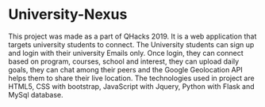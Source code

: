 # University-Nexus

This project was made as a part of QHacks 2019. It is a web application that targets university students to connect. The University students can sign up and login with their university Emails only. Once login, they can connect based on program, courses, school and interest, they can upload daily goals, they can chat among their peers and the Google Geolocation API helps them to share their live location. The technologies used in project are HTML5, CSS with bootstrap, JavaScript with Jquery, Python with Flask and MySql database.
